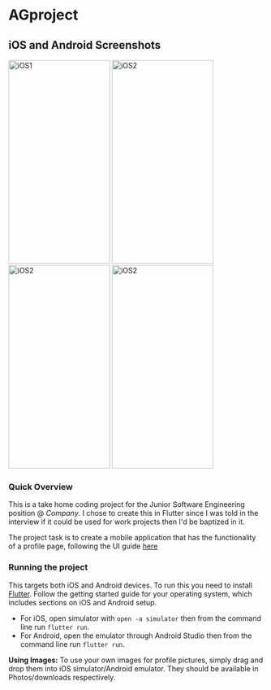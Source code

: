 # AGproject

iOS and Android Screenshots
---
<div>
<img src="https://draftbucket.s3.us-east-2.amazonaws.com/frodo_nopic.png" alt="iOS1" width="200" height="400"/>
<img src="https://draftbucket.s3.us-east-2.amazonaws.com/frodo_withpic.png" alt="iOS2" width="200" height="400"/>
<img src="https://draftbucket.s3.us-east-2.amazonaws.com/androidAG.png" alt="iOS2" width="200" height="400"/>
<img src="https://draftbucket.s3.us-east-2.amazonaws.com/androidImageCropperAG.png" alt="iOS2" width="200" height="400"/></div>



### Quick Overview

This is a take home coding project for the Junior Software Engineering position @ _Company_.
I chose to create this in Flutter since I was told in the interview if it could be used for work projects then I'd be baptized in it.

The project task is to create a mobile application that has the functionality of a profile page, following the UI guide [here](https://xd.adobe.com/view/58778ee1-0bc4-40d9-55fb-cea5b22ab1c8-2e46/)

### Running the project

This targets both iOS and Android devices. To run this you need to install [Flutter](https://flutter.dev/docs/get-started/install). Follow the getting started guide for your operating system, which includes sections on iOS and Android setup.

- For iOS, open simulator with `open -a simulator` then from the command line run `flutter run`.
- For Android, open the emulator through Android Studio then from the command line run `flutter run`.

**Using Images:** To use your own images for profile pictures, simply drag and drop them into iOS simulator/Android emulator. They should be available in Photos/downloads respectively.
